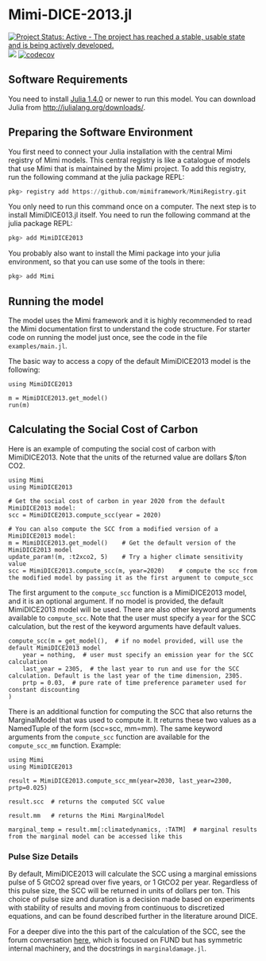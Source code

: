 # Mimi-DICE-2013.jl

[![Project Status: Active - The project has reached a stable, usable state and is being actively developed.](http://www.repostatus.org/badges/latest/active.svg)](http://www.repostatus.org/#active)
![](https://github.com/anthofflab/MimiDICE2013.jl/workflows/Run%20tests/badge.svg)
[![codecov](https://codecov.io/gh/anthofflab/MimiDICE2013.jl/branch/master/graph/badge.svg)](https://codecov.io/gh/anthofflab/MimiDICE2013.jl)


## Software Requirements

You need to install [Julia 1.4.0](https://julialang.org) or newer to run this model. You can download Julia from http://julialang.org/downloads/.

## Preparing the Software Environment

You first need to connect your Julia installation with the central Mimi registry of Mimi models. This central registry is like a catalogue of models that use Mimi that is maintained by the Mimi project. To add this registry, run the following command at the julia package REPL:

```julia
pkg> registry add https://github.com/mimiframework/MimiRegistry.git
```

You only need to run this command once on a computer.
The next step is to install MimiDICE013.jl itself. You need to run the following command at the julia package REPL:

```julia
pkg> add MimiDICE2013
```

You probably also want to install the Mimi package into your julia environment, so that you can use some of the tools in there:

```julia
pkg> add Mimi
```
## Running the model

The model uses the Mimi framework and it is highly recommended to read the Mimi documentation first to understand the code structure. For starter code on running the model just once, see the code in the file `examples/main.jl`.

The basic way to access a copy of the default MimiDICE2013 model is the following:
```
using MimiDICE2013

m = MimiDICE2013.get_model()
run(m)
```

## Calculating the Social Cost of Carbon

Here is an example of computing the social cost of carbon with MimiDICE2013. Note that the units of the returned value are dollars $/ton CO2.
```
using Mimi
using MimiDICE2013

# Get the social cost of carbon in year 2020 from the default MimiDICE2013 model:
scc = MimiDICE2013.compute_scc(year = 2020)

# You can also compute the SCC from a modified version of a MimiDICE2013 model:
m = MimiDICE2013.get_model()    # Get the default version of the MimiDICE2013 model
update_param!(m, :t2xco2, 5)    # Try a higher climate sensitivity value
scc = MimiDICE2013.compute_scc(m, year=2020)    # compute the scc from the modified model by passing it as the first argument to compute_scc
```
The first argument to the `compute_scc` function is a MimiDICE2013 model, and it is an optional argument. If no model is provided, the default MimiDICE2013 model will be used. 
There are also other keyword arguments available to `compute_scc`. Note that the user must specify a `year` for the SCC calculation, but the rest of the keyword arguments have default values.
```
compute_scc(m = get_model(),  # if no model provided, will use the default MimiDICE2013 model
    year = nothing,  # user must specify an emission year for the SCC calculation
    last_year = 2305,  # the last year to run and use for the SCC calculation. Default is the last year of the time dimension, 2305.
    prtp = 0.03,  # pure rate of time preference parameter used for constant discounting
)
```
There is an additional function for computing the SCC that also returns the MarginalModel that was used to compute it. It returns these two values as a NamedTuple of the form (scc=scc, mm=mm). The same keyword arguments from the `compute_scc` function are available for the `compute_scc_mm` function. Example:
```
using Mimi
using MimiDICE2013

result = MimiDICE2013.compute_scc_mm(year=2030, last_year=2300, prtp=0.025)

result.scc  # returns the computed SCC value

result.mm   # returns the Mimi MarginalModel

marginal_temp = result.mm[:climatedynamics, :TATM]  # marginal results from the marginal model can be accessed like this
```

### Pulse Size Details

By default, MimiDICE2013 will calculate the SCC using a marginal emissions pulse of 5 GtCO2 spread over five years, or 1 GtCO2 per year.  Regardless of this pulse size, the SCC will be returned in units of dollars per ton.  This choice of pulse size and duration is a decision made based on experiments with stability of results and moving from continuous to discretized equations, and can be found described further in the literature around DICE.

For a deeper dive into the this part of the calculation of the SCC, see the forum conversation [here](https://forum.mimiframework.org/t/mimifund-emissions-pulse/153/9), which is focused on FUND but has symmetric internal machinery, and the docstrings in `marginaldamage.jl`.
